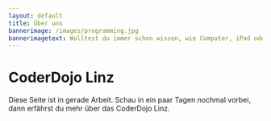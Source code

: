 ```yaml
---
layout: default
title: Über uns
bannerimage: /images/programming.jpg
bannerimagetext: Wolltest du immer schon wissen, wie Computer, iPad oder Smartphone funktionieren? Möchtest du Computerspiele nicht nur spielen sondern selbst programmieren? Dann bist du richtig beim CoderDojo!
---
```


# CoderDojo Linz #

Diese Seite ist in gerade Arbeit. Schau in ein paar Tagen nochmal vorbei, dann erfährst du mehr über das CoderDojo Linz.